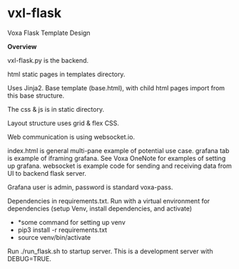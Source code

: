 # vxl-flask
Voxa Flask Template Design

<b>Overview</b>

vxl-flask.py is the backend.

html static pages in templates directory. 

Uses Jinja2. Base template (base.html), with child html pages import from this base structure.

The css & js is in static directory. 

Layout structure uses grid & flex CSS.

Web communication is using websocket.io.

index.html is general multi-pane example of potential use case.
grafana tab is example of iframing grafana. See Voxa OneNote for examples of setting up grafana.
websocket is example code for sending and receiving data from UI to backend flask server.

Grafana user is admin, password is standard voxa-pass.

Dependencies in requirements.txt. Run with a virtual environment for dependencies (setup Venv, install dependencies, and activate)
- *some command for setting up venv
- pip3 install -r requirements.txt
- source venv/bin/activate

Run ./run_flask.sh to startup server. This is a development server with DEBUG=TRUE.
